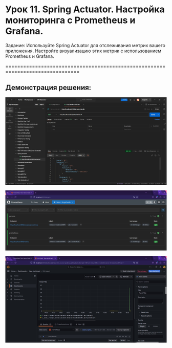 # Урок 11. Spring Actuator. Настройка мониторинга с Prometheus и Grafana.

Задание: 
Используйте Spring Actuator для отслеживания метрик вашего приложения. 
Настройте визуализацию этих метрик с использованием Prometheus и Grafana.

===============================================================================

## Демонстрация решения:

![](image/actuator.jpg)

![](image/prometheus_up.jpg)

![](image/grafana.jpg)